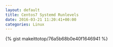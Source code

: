 ```yaml
---
layout: default                                                                                                              
title: Centos7 Systemd Runlevels                                                                                                                       
date: 2016-03-21 11:20:41+00:00                                                                                                                        
categories: Linux                                                                                                                
---                                                                                                                              
```


{% gist makeittotop/76a5b68b0e40f1646941 %}                                                                                                           

